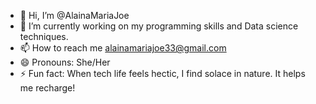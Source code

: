 - 👋 Hi, I’m @AlainaMariaJoe
- 🌱 I’m currently  working on my programming skills and Data science techniques.
- 📫 How to reach me alainamariajoe33@gmail.com
- 😄 Pronouns: She/Her
- ⚡ Fun fact: When tech life feels hectic, I find solace in nature. It helps me recharge!


<!---
AlainaMariaJoe/AlainaMariaJoe is a ✨ special ✨ repository because its `README.md` (this file) appears on your GitHub profile.
You can click the Preview link to take a look at your changes.
--->
